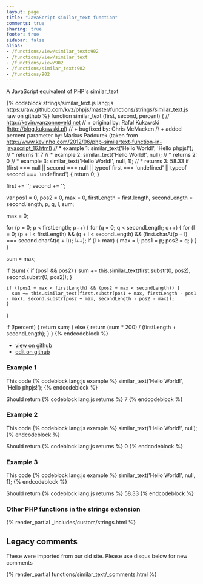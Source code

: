 ```yaml
---
layout: page
title: "JavaScript similar_text function"
comments: true
sharing: true
footer: true
sidebar: false
alias:
- /functions/view/similar_text:902
- /functions/view/similar_text
- /functions/view/902
- /functions/similar_text:902
- /functions/902
---
```

<!-- Generated by Rakefile:build -->
A JavaScript equivalent of PHP's similar_text

{% codeblock strings/similar_text.js lang:js https://raw.github.com/kvz/phpjs/master/functions/strings/similar_text.js raw on github %}
function similar_text (first, second, percent) {
  // http://kevin.vanzonneveld.net
  // +   original by: Rafał Kukawski (http://blog.kukawski.pl)
  // +   bugfixed by: Chris McMacken
  // +   added percent parameter by: Markus Padourek (taken from http://www.kevinhq.com/2012/06/php-similartext-function-in-javascript_16.html)
  // *     example 1: similar_text('Hello World!', 'Hello phpjs!');
  // *     returns 1: 7
  // *     example 2: similar_text('Hello World!', null);
  // *     returns 2: 0
  // *     example 3: similar_text('Hello World!', null, 1);
  // *     returns 3: 58.33
  if (first === null || second === null || typeof first === 'undefined' || typeof second === 'undefined') {
    return 0;
  }

  first += '';
  second += '';

  var pos1 = 0,
    pos2 = 0,
    max = 0,
    firstLength = first.length,
    secondLength = second.length,
    p, q, l, sum;

  max = 0;

  for (p = 0; p < firstLength; p++) {
    for (q = 0; q < secondLength; q++) {
      for (l = 0;
      (p + l < firstLength) && (q + l < secondLength) && (first.charAt(p + l) === second.charAt(q + l)); l++);
      if (l > max) {
        max = l;
        pos1 = p;
        pos2 = q;
      }
    }
  }

  sum = max;

  if (sum) {
    if (pos1 && pos2) {
      sum += this.similar_text(first.substr(0, pos2), second.substr(0, pos2));
    }

    if ((pos1 + max < firstLength) && (pos2 + max < secondLength)) {
      sum += this.similar_text(first.substr(pos1 + max, firstLength - pos1 - max), second.substr(pos2 + max, secondLength - pos2 - max));
    }
  }

  if (!percent) {
    return sum;
  } else {
    return (sum * 200) / (firstLength + secondLength);
  }
}
{% endcodeblock %}

 - [view on github](https://github.com/kvz/phpjs/blob/master/functions/strings/similar_text.js)
 - [edit on github](https://github.com/kvz/phpjs/edit/master/functions/strings/similar_text.js)

### Example 1
This code
{% codeblock lang:js example %}
similar_text('Hello World!', 'Hello phpjs!');
{% endcodeblock %}

Should return
{% codeblock lang:js returns %}
7
{% endcodeblock %}

### Example 2
This code
{% codeblock lang:js example %}
similar_text('Hello World!', null);
{% endcodeblock %}

Should return
{% codeblock lang:js returns %}
0
{% endcodeblock %}

### Example 3
This code
{% codeblock lang:js example %}
similar_text('Hello World!', null, 1);
{% endcodeblock %}

Should return
{% codeblock lang:js returns %}
58.33
{% endcodeblock %}


### Other PHP functions in the strings extension
{% render_partial _includes/custom/strings.html %}
## Legacy comments
These were imported from our old site. Please use disqus below for new comments
<div style="overflow-y: scroll; max-height: 500px;">
{% render_partial functions/similar_text/_comments.html %}
</div>
